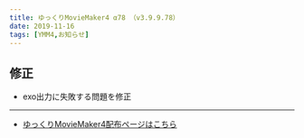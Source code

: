 ```yaml
---
title: ゆっくりMovieMaker4 α78 （v3.9.9.78）
date: 2019-11-16
tags: [YMM4,お知らせ]
---
```

## 修正
- exo出力に失敗する問題を修正

---

- [ゆっくりMovieMaker4配布ページはこちら](../index.md)